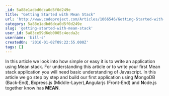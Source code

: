 ```yaml
---
_id: 5a88e1adbd6dca0d5f0d249e
title: "Getting Started with Mean Stack"
url: 'http://www.codeproject.com/Articles/1066546/Getting-Started-with-Mean-Stack'
category: 5a88e1adbd6dca0d5f0d249e
slug: 'getting-started-with-mean-stack'
user_id: 5a83ce59d6eb0005c4ecda2c
username: 'bill-s'
createdOn: '2016-01-02T09:22:55.000Z'
tags: []
---
```


In this article we look into how simple or easy it is to write an application using Mean stack. For understanding this article or to write your first Mean stack application you will need basic understanding of Javascript. In this article we go step by step and build our first application using <strong>M</strong>ongoDB (Back-End), <strong>E</strong>xpress.js (Middle-Layer),<strong>A</strong>ngularjs (Front-End) and <strong>N</strong>ode.js together know has <strong>MEAN</strong>.

&nbsp;
